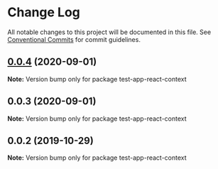 # Change Log

All notable changes to this project will be documented in this file.
See [Conventional Commits](https://conventionalcommits.org) for commit guidelines.

## [0.0.4](https://github.com/trufflesuite/drizzle/compare/test-app-react-context@0.0.3...test-app-react-context@0.0.4) (2020-09-01)

**Note:** Version bump only for package test-app-react-context





## 0.0.3 (2020-09-01)

**Note:** Version bump only for package test-app-react-context





## 0.0.2 (2019-10-29)

**Note:** Version bump only for package test-app-react-context
